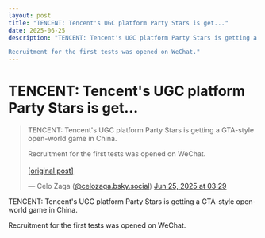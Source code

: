 ```yaml
---
layout: post
title: "TENCENT: Tencent's UGC platform Party Stars is get..."
date: 2025-06-25
description: "TENCENT: Tencent's UGC platform Party Stars is getting a GTA-style open-world game in China. 

Recruitment for the first tests was opened on WeChat."
---
```


<h1 class="bluesky-post-title">TENCENT: Tencent's UGC platform Party Stars is get...</h1>

<blockquote class="bluesky-embed" data-bluesky-uri="at://did:plc:lmh6rennptq77inaztnovw4b/app.bsky.feed.post/3lsfobjhmzc26" data-bluesky-embed-color-mode="system">
<p lang="">TENCENT: Tencent's UGC platform Party Stars is getting a GTA-style open-world game in China. 

Recruitment for the first tests was opened on WeChat.<br><br><a href="https://bsky.app/profile/celozaga.bsky.social/post/3lsfobjhmzc26">[original post]</a></p>
&mdash; Celo Zaga (<a href="https://bsky.app/profile/did:plc:lmh6rennptq77inaztnovw4b?ref_src=embed">@celozaga.bsky.social</a>) <a href="https://bsky.app/profile/celozaga.bsky.social/post/3lsfobjhmzc26?ref_src=embed">Jun 25, 2025 at 03:29</a>
</blockquote>
<script async src="https://embed.bsky.app/static/embed.js" charset="utf-8"></script>

<p class="bluesky-post-description">TENCENT: Tencent's UGC platform Party Stars is getting a GTA-style open-world game in China. 

Recruitment for the first tests was opened on WeChat.</p>
